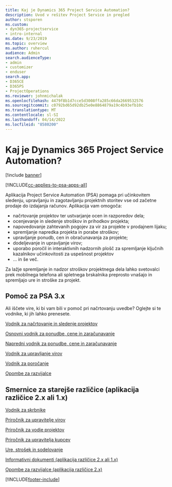 ```yaml
---
title: Kaj je Dynamics 365 Project Service Automation?
description: Uvod v rešitev Project Service in pregled
author: stsporen
ms.custom:
- dyn365-projectservice
- intro-internal
ms.date: 9/23/2019
ms.topic: overview
ms.author: ruhercul
audience: Admin
search.audienceType:
- admin
- customizer
- enduser
search.app:
- D365CE
- D365PS
- ProjectOperations
ms.reviewer: johnmichalak
ms.openlocfilehash: 4479f8b1d7cce5d3008ffa285c66da2669532576
ms.sourcegitcommit: c0792bd65d92db25e0e8864879a19c4b93efb10c
ms.translationtype: MT
ms.contentlocale: sl-SI
ms.lasthandoff: 04/14/2022
ms.locfileid: "8580200"
---
```

# <a name="what-is-dynamics-365-project-service-automation"></a>Kaj je Dynamics 365 Project Service Automation?

[!include [banner](../includes/psa-now-project-operations.md)]

[!INCLUDE[cc-applies-to-psa-apps-all](../includes/cc-applies-to-psa-apps-all.md)]

Aplikacija Project Service Automation (PSA) pomaga pri učinkovitem sledenju, upravljanju in zagotavljanju projektnih storitev vse od začetne prodaje do izdajanja računov. Aplikacija vam omogoča:

- načrtovanje projektov ter ustvarjanje ocen in razporedov dela;
- ocenjevanje in sledenje stroškov in prihodkov projekta;
- napovedovanje zahtevanih pogojev za vir za projekte v prodajnem lijaku;
- spremljanje napredka projekta in porabe stroškov;
- upravljanje ponudb, cen in obračunavanja za projekte;
- dodeljevanje in upravljanje virov;
- uporabo poročil in interaktivnih nadzornih plošč za spremljanje ključnih kazalnikov učinkovitosti za uspešnost projektov
- ... in še več.

Za lažje spremljanje in nadzor stroškov projektnega dela lahko svetovalci prek mobilnega telefona ali spletnega brskalnika preprosto vnašajo in spremljajo ure in stroške za projekt.

## <a name="get-help-with-psa-version-3x"></a>Pomoč za PSA 3.x
Ali iščete vire, ki bi vam bili v pomoč pri načrtovanju uvedbe? Oglejte si te vodnike, ki jih lahko prenesete.

 [Vodnik za načrtovanje in sledenje projektov](../psa/implementation-guides/project-planning-tracking.md)

 [Osnovni vodnik za ponudbe, cene in zaračunavanje](../psa/implementation-guides/begin-quoting-pricing-billing.md)

 [Napredni vodnik za ponudbe, cene in zaračunavanje](../psa/implementation-guides/adv-quoting-pricing-billing.md)

 [Vodnik za upravljanje virov](../psa/implementation-guides/resource-management-guide.md)

 [Vodnik za poročanje](../psa/implementation-guides/reporting-guide.md)

 [Opombe za razvijalce](../psa/developer-guides/overview-dev-notes-v3.x.md)

## <a name="guidance-for-earlier-versions-app-version-2x-or-1x"></a>Smernice za starejše različice (aplikacija različice 2.x ali 1.x)
 [Vodnik za skrbnike](../psa/admin-guide.md)

 [Priročnik za upravitelje virov](../psa/resource-manager-guide.md)

 [Priročnik za vodje projektov](../psa/project-manager-guide.md)

 [Priročnik za upravitelja kupcev](../psa/account-manager-guide.md)

 [Ure, strošek in sodelovanje](../psa/time-expense-collaboration-guide.md)

 [Informativni dokumenti (aplikacija različice 2.x ali 1.x)](../psa/white-papers.md)

 [Opombe za razvijalce (aplikacija različice 2.x)](../psa/developer-guides/add-custom-qoi-forms-v2.x.md)



[!INCLUDE[footer-include](../includes/footer-banner.md)]
